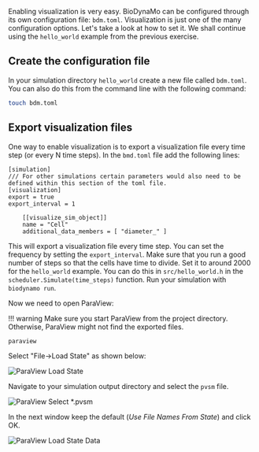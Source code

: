 Enabling visualization is very easy. BioDynaMo can be configured through its own
configuration file: `bdm.toml`. Visualization is just one of the many configuration
options. Let's take a look at how to set it. We shall continue using the `hello_world`
example from the previous exercise.

## Create the configuration file

In your simulation directory `hello_world` create a new file called `bdm.toml`.
You can also do this from the command line with the following command:

``` sh
touch bdm.toml
```

## Export visualization files

One way to enable visualization is to export a visualization file every time step
(or every N time steps). In the `bmd.toml` file add the following lines:

```
[simulation]
/// For other simulations certain parameters would also need to be defined within this section of the toml file.
[visualization]
export = true
export_interval = 1

	[[visualize_sim_object]]
	name = "Cell"
	additional_data_members = [ "diameter_" ]

```

This will export a visualization file every time step. You can set the frequency
by setting the `export_interval`. Make sure that you run a good number of steps
so that the cells have time to divide. Set it to around 2000 for the `hello_world` example.
You can do this in `src/hello_world.h` in the `scheduler.Simulate(time_steps)` function.
Run your simulation with `biodynamo run`.

Now we need to open ParaView:

!!! warning
	Make sure you start ParaView from the project directory. Otherwise, ParaView might not find the exported files.

``` sh
paraview
```

Select "File->Load State" as shown below:

![ParaView Load State](images/pv_load_state.png)

Navigate to your simulation output directory and select the `pvsm` file.

![ParaView Select *.pvsm](images/pv_load_state_2.png)

In the next window keep the default (_Use File Names From State_) and click OK.

![ParaView Load State Data](images/pv_load_state_3.png)

<!-- ## Live visualization

Another way to enable visualization is through ParaView's live visualization.
This feature allows you to inspect your simulation while it is running. In your
`bdm.toml` file you add the following lines:

```
[visualization]
live = true
```
 -->
